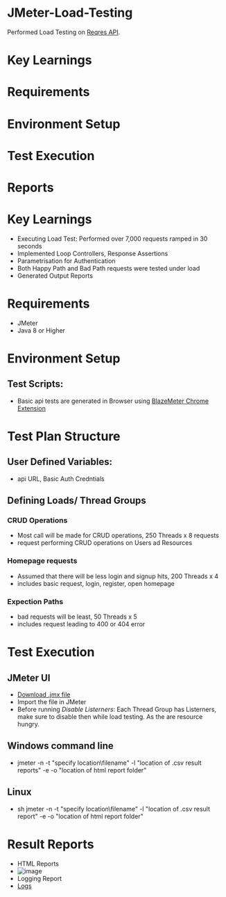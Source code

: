 # JMeter-Load-Testing
Performed Load Testing on [Reqres API](https://reqres.in/).  

# Key Learnings
# Requirements
# Environment Setup
# Test Execution
# Reports

# Key Learnings
- Executing Load Test: Performed over 7,000 requests ramped in 30 seconds
- Implemented Loop Controllers, Response Assertions
- Parametrisation for Authentication
- Both Happy Path and Bad Path requests were tested under load
- Generated Output Reports

# Requirements
- JMeter
- Java 8 or Higher

# Environment Setup
## Test Scripts:
- Basic api tests are generated in Browser using [BlazeMeter Chrome Extension](https://chrome.google.com/webstore/detail/blazemeter-the-continuous/mbopgmdnpcbohhpnfglgohlbhfongabi)

# Test Plan Structure
## User Defined Variables:
- api URL, Basic Auth Credntials

## Defining Loads/ Thread Groups
### CRUD Operations
- Most call will be made for CRUD operations, 250 Threads x 8 requests
- request performing CRUD operations on Users ad Resources
### Homepage requests
- Assumed that there will be less login and signup hits, 200 Threads x 4 
- includes basic request, login, register, open homepage
### Expection Paths
- bad requests will be least, 50 Threads x 5
- includes request leading to 400 or 404 error

# Test Execution
## JMeter UI
- [Download .jmx file](dummy-Rest-API-RECORD-01-22-23.jmx)
- Import the file in JMeter
- Before running *Disable Listerners*: Each Thread Group has Listerners, make sure to disable then while load testing. As the are resource hungry.
## Windows command line
- jmeter -n -t "specify location\filename" -l "location of .csv result reports" -e -o "location of html report folder"
## Linux 
- sh jmeter -n -t "specify location\filename" -l "location of .csv result report" -e -o "location of html report folder"

# Result Reports
- HTML Reports
- ![image](https://user-images.githubusercontent.com/66517017/233163834-92d1db4d-1f9a-40c7-ae4c-325ccceb1137.png)
- Logging Report
- [Logs](https://github.com/Ninja-Cyborg/JMeter-Load-Testing/blob/main/log_report.csv)
